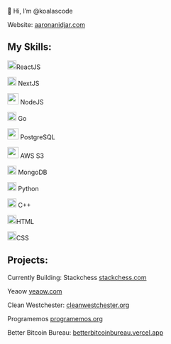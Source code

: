 👋 Hi, I’m @koalascode

Website: <a href="https://www.aaronanidjar.com">aaronanidjar.com</a>

## My Skills:


<img width="20" src="https://external-content.duckduckgo.com/iu/?u=http%3A%2F%2Flogos-download.com%2Fwp-content%2Fuploads%2F2016%2F09%2FReact_logo_logotype_emblem.png&f=1&nofb=1](https://upload.wikimedia.org/wikipedia/commons/thumb/8/8e/Nextjs-logo.svg/2560px-Nextjs-logo.svg.png" />ReactJS


<img width="20" src="https://images.ctfassets.net/23aumh6u8s0i/c04wENP3FnbevwdWzrePs/1e2739fa6d0aa5192cf89599e009da4e/nextjs"/> NextJS


<img width="25" src="https://www.vectorlogo.zone/logos/nodejs/nodejs-ar21.png" /> NodeJS

<img width="20" src="https://upload.wikimedia.org/wikipedia/commons/thumb/0/05/Go_Logo_Blue.svg/2880px-Go_Logo_Blue.svg.png" /> Go


<img width="25" src="https://upload.wikimedia.org/wikipedia/commons/thumb/2/29/Postgresql_elephant.svg/1200px-Postgresql_elephant.svg.png" /> PostgreSQL

<img width="25" src="https://upload.wikimedia.org/wikipedia/commons/thumb/9/93/Amazon_Web_Services_Logo.svg/1200px-Amazon_Web_Services_Logo.svg.png" /> AWS S3


<img width="20" src="https://spng.subpng.com/20180403/rww/kisspng-mongodb-node-js-npm-open-source-model-angularjs-leaf-5ac44d9eb3d294.1874788615228143667366.jpg" /> MongoDB



<img width="20" src="https://upload.wikimedia.org/wikipedia/commons/c/c3/Python-logo-notext.svg" /> Python

<img width="20" src="https://user-images.githubusercontent.com/42747200/46140125-da084900-c26d-11e8-8ea7-c45ae6306309.png" /> C++


<img width="20" src="https://www.w3.org/html/logo/downloads/HTML5_Badge_512.png" />HTML



<img width="20" src="https://cdn.iconscout.com/icon/free/png-256/css3-9-1175237.png" />CSS


## Projects:

Currently Building: Stackchess <a href="https://www.stackchess.com">stackchess.com</a>

Yeaow <a href="https://www.yeaow.com">yeaow.com</a>

Clean Westchester:  <a href="https://cleanwestchester.org/">cleanwestchester.org</a>

Programemos <a href="https://programemos.org/">programemos.org</a>

Better Bitcoin Bureau: <a href="https://betterbitcoinbureau.vercel.app/">betterbitcoinbureau.vercel.app</a>
